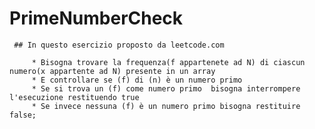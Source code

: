 # PrimeNumberCheck
     ## In questo esercizio proposto da leetcode.com
     
         * Bisogna trovare la frequenza(f appartenete ad N) di ciascun numero(x appartente ad N) presente in un array
         * E controllare se (f) di (n) è un numero primo
         * Se si trova un (f) come numero primo  bisogna interrompere l'esecuzione restituendo true
         * Se invece nessuna (f) è un numero primo bisogna restituire false;
         
